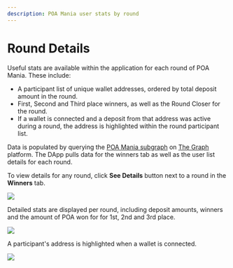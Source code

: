 ```yaml
---
description: POA Mania user stats by round
---
```


# Round Details

Useful stats are available within the application for each round of POA Mania. These include:

* A participant list of unique wallet addresses, ordered by total deposit amount in the round.
* First, Second and Third place winners, as well as the Round Closer for the round.
* If a wallet is connected and a deposit from that address was active during a round, the address is highlighted within the round participant list.

Data is populated by querying the [POA Mania subgraph](https://thegraph.com/explorer/subgraph/maxaleks/poa-mania) on [The Graph ](../../for-developers/thegraph-data-indexing.md)platform. The DApp pulls data for the winners tab as well as the user list details for each round.&#x20;

To view details for any round, click **See Details** button next to a round in the **Winners** tab.

![](../../.gitbook/assets/details-1.png)

Detailed stats are displayed per round, including deposit amounts, winners and the amount of POA won for for 1st, 2nd and 3rd place.

![](../../.gitbook/assets/mania-winners-1.png)

A participant's address is highlighted when a wallet is connected.

![](../../.gitbook/assets/highlighted-address.png)

